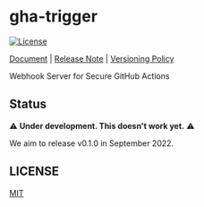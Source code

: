 # gha-trigger

[![License](http://img.shields.io/badge/license-mit-blue.svg?style=flat-square)](https://raw.githubusercontent.com/suzuki-shunsuke/gha-trigger/main/LICENSE)

[Document](https://suzuki-shunsuke.github.io/gha-trigger/) | [Release Note](https://github.com/suzuki-shunsuke/gha-trigger/releases) | [Versioning Policy](https://github.com/suzuki-shunsuke/versioning-policy/blob/v0.1.0/POLICY.md)

Webhook Server for Secure GitHub Actions

## Status

:warning: **Under development. This doesn't work yet.** :warning:

We aim to release v0.1.0 in September 2022.

## LICENSE

[MIT](LICENSE)
